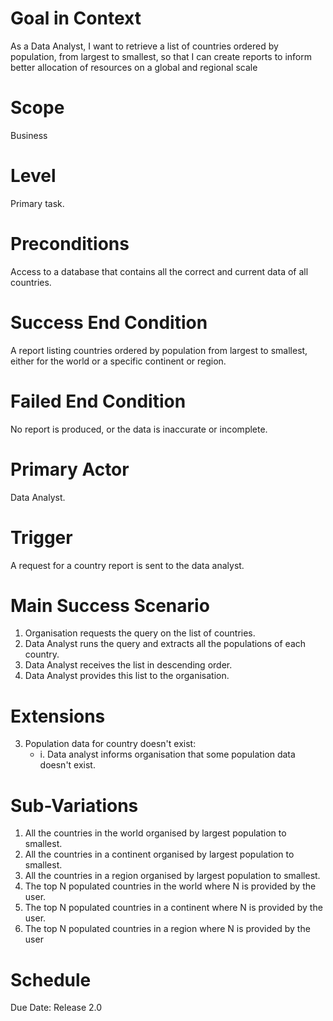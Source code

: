 # Goal in Context
As a Data Analyst, I want to retrieve a list of countries ordered by population, from largest to smallest, so that I can create reports to inform better allocation of resources on a global and regional scale

# Scope
Business

# Level
Primary task.

# Preconditions
Access to a database that contains all the correct and current data of all countries.

# Success End Condition
A report listing countries ordered by population from largest to smallest, either for the world or a specific continent or region.

# Failed End Condition
No report is produced, or the data is inaccurate or incomplete. 

# Primary Actor
Data Analyst.

# Trigger
A request for a country report is sent to the data analyst.

# Main Success Scenario
1. Organisation requests the query on the list of countries.
2. Data Analyst runs the query and extracts all the populations of each country.
3. Data Analyst receives the list in descending order.
4. Data Analyst provides this list to the organisation.

# Extensions
3. Population data for country doesn't exist:
    - i. Data analyst informs organisation that some population data doesn't exist.

# Sub-Variations
1. All the countries in the world organised by largest population to smallest.
2. All the countries in a continent organised by largest population to smallest.
3. All the countries in a region organised by largest population to smallest.
4. The top N populated countries in the world where N is provided by the user.
5. The top N populated countries in a continent where N is provided by the user.
6. The top N populated countries in a region where N is provided by the user

# Schedule
Due Date: Release 2.0